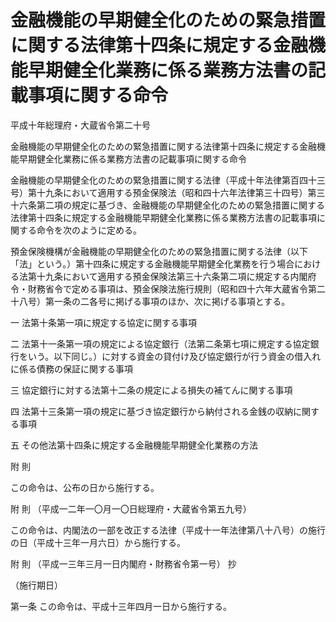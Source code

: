 # 金融機能の早期健全化のための緊急措置に関する法律第十四条に規定する金融機能早期健全化業務に係る業務方法書の記載事項に関する命令

平成十年総理府・大蔵省令第二十号

金融機能の早期健全化のための緊急措置に関する法律第十四条に規定する金融機能早期健全化業務に係る業務方法書の記載事項に関する命令

金融機能の早期健全化のための緊急措置に関する法律（平成十年法律第百四十三号）第十九条において適用する預金保険法（昭和四十六年法律第三十四号）第三十六条第二項の規定に基づき、金融機能の早期健全化のための緊急措置に関する法律第十四条に規定する金融機能早期健全化業務に係る業務方法書の記載事項に関する命令を次のように定める。

預金保険機構が金融機能の早期健全化のための緊急措置に関する法律（以下「法」という。）第十四条に規定する金融機能早期健全化業務を行う場合における法第十九条において適用する預金保険法第三十六条第二項に規定する内閣府令・財務省令で定める事項は、預金保険法施行規則（昭和四十六年大蔵省令第二十八号）第一条の二各号に掲げる事項のほか、次に掲げる事項とする。

一 法第十条第一項に規定する協定に関する事項

二 法第十一条第一項の規定による協定銀行（法第二条第七項に規定する協定銀行をいう。以下同じ。）に対する資金の貸付け及び協定銀行が行う資金の借入れに係る債務の保証に関する事項

三 協定銀行に対する法第十二条の規定による損失の補てんに関する事項

四 法第十三条第一項の規定に基づき協定銀行から納付される金銭の収納に関する事項

五 その他法第十四条に規定する金融機能早期健全化業務の方法

附 則

この命令は、公布の日から施行する。

附 則 （平成一二年一〇月一〇日総理府・大蔵省令第五九号）

この命令は、内閣法の一部を改正する法律（平成十一年法律第八十八号）の施行の日（平成十三年一月六日）から施行する。

附 則 （平成一三年三月一日内閣府・財務省令第一号） 抄

（施行期日）

第一条 この命令は、平成十三年四月一日から施行する。
